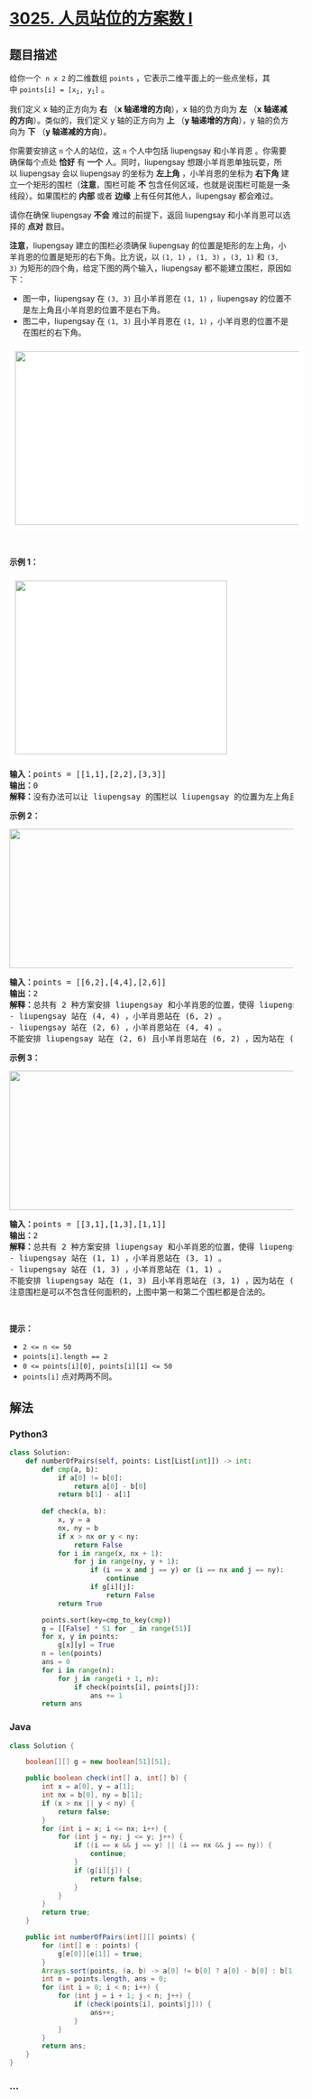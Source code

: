 # [3025. 人员站位的方案数 I](https://leetcode.cn/problems/find-the-number-of-ways-to-place-people-i)

## 题目描述

<!-- 这里写题目描述 -->

<p>给你一个&nbsp;&nbsp;<code>n x 2</code>&nbsp;的二维数组 <code>points</code>&nbsp;，它表示二维平面上的一些点坐标，其中&nbsp;<code>points[i] = [x<sub>i</sub>, y<sub>i</sub>]</code>&nbsp;。</p>

<p>我们定义 x 轴的正方向为 <strong>右</strong>&nbsp;（<strong>x 轴递增的方向</strong>），x 轴的负方向为 <strong>左</strong>&nbsp;（<strong>x 轴递减的方向</strong>）。类似的，我们定义 y 轴的正方向为 <strong>上</strong>&nbsp;（<strong>y 轴递增的方向</strong>），y 轴的负方向为 <strong>下</strong>&nbsp;（<strong>y 轴递减的方向</strong>）。</p>

<p>你需要安排这 <code>n</code>&nbsp;个人的站位，这 <code>n</code>&nbsp;个人中包括&nbsp;liupengsay 和小羊肖恩&nbsp;。你需要确保每个点处&nbsp;<strong>恰好</strong>&nbsp;有&nbsp;<strong>一个</strong>&nbsp;人。同时，liupengsay 想跟小羊肖恩单独玩耍，所以&nbsp;liupengsay&nbsp;会以 liupengsay<b>&nbsp;</b>的坐标为 <strong>左上角</strong>&nbsp;，小羊肖恩的坐标为 <strong>右下角</strong>&nbsp;建立一个矩形的围栏（<strong>注意</strong>，围栏可能&nbsp;<strong>不</strong> 包含任何区域，也就是说围栏可能是一条线段）。如果围栏的 <strong>内部</strong>&nbsp;或者 <strong>边缘</strong>&nbsp;上有任何其他人，liupengsay 都会难过。</p>

<p>请你在确保 liupengsay&nbsp;<strong>不会</strong> 难过的前提下，返回 liupengsay 和小羊肖恩可以选择的 <strong>点对</strong>&nbsp;数目。</p>

<p><b>注意</b>，liupengsay 建立的围栏必须确保 liupengsay 的位置是矩形的左上角，小羊肖恩的位置是矩形的右下角。比方说，以&nbsp;<code>(1, 1)</code>&nbsp;，<code>(1, 3)</code>&nbsp;，<code>(3, 1)</code>&nbsp;和&nbsp;<code>(3, 3)</code>&nbsp;为矩形的四个角，给定下图的两个输入，liupengsay 都不能建立围栏，原因如下：</p>

<ul>
	<li>图一中，liupengsay 在&nbsp;<code>(3, 3)</code>&nbsp;且小羊肖恩在&nbsp;<code>(1, 1)</code>&nbsp;，liupengsay 的位置不是左上角且小羊肖恩的位置不是右下角。</li>
	<li>图二中，liupengsay 在&nbsp;<code>(1, 3)</code>&nbsp;且小羊肖恩在&nbsp;<code>(1, 1)</code>&nbsp;，小羊肖恩的位置不是在围栏的右下角。</li>
</ul>
<img alt="" src="https://assets.leetcode.com/uploads/2024/01/04/example0alicebob-1.png" style="width: 750px; height: 308px;padding: 10px; background: #fff; border-radius: .5rem;" />
<p>&nbsp;</p>

<p><strong class="example">示例 1：</strong></p>

<p><img alt="" src="https://assets.leetcode.com/uploads/2024/01/04/example1alicebob.png" style="width: 376px; height: 308px; padding: 10px; background: rgb(255, 255, 255); border-radius: 0.5rem;" /></p>

<pre>
<b>输入：</b>points = [[1,1],[2,2],[3,3]]
<b>输出：</b>0
<strong>解释：</strong>没有办法可以让 liupengsay 的围栏以 liupengsay 的位置为左上角且小羊肖恩的位置为右下角。所以我们返回 0 。
</pre>

<p><strong class="example">示例 2：</strong></p>

<p><strong class="example"><a href="https://pic.leetcode.cn/1706880313-YelabI-example2.jpeg"><img alt="" src="https://pic.leetcode.cn/1706880313-YelabI-example2.jpeg" style="width: 900px; height: 247px;" /></a></strong></p>

<pre>
<b>输入：</b>points = [[6,2],[4,4],[2,6]]
<b>输出：</b>2
<b>解释：</b>总共有 2 种方案安排 liupengsay 和小羊肖恩的位置，使得 liupengsay 不会难过：
- liupengsay 站在 (4, 4) ，小羊肖恩站在 (6, 2) 。
- liupengsay 站在 (2, 6) ，小羊肖恩站在 (4, 4) 。
不能安排 liupengsay 站在 (2, 6) 且小羊肖恩站在 (6, 2) ，因为站在 (4, 4) 的人处于围栏内。
</pre>

<p><strong class="example">示例 3：</strong></p>

<p><strong class="example"><a href="https://pic.leetcode.cn/1706880311-mtPGYC-example3.jpeg"><img alt="" src="https://pic.leetcode.cn/1706880311-mtPGYC-example3.jpeg" style="width: 900px; height: 247px;" /></a></strong></p>

<pre>
<b>输入：</b>points = [[3,1],[1,3],[1,1]]
<b>输出：</b>2
<b>解释：</b>总共有 2 种方案安排 liupengsay 和小羊肖恩的位置，使得 liupengsay 不会难过：
- liupengsay 站在 (1, 1) ，小羊肖恩站在 (3, 1) 。
- liupengsay 站在 (1, 3) ，小羊肖恩站在 (1, 1) 。
不能安排 liupengsay 站在 (1, 3) 且小羊肖恩站在 (3, 1) ，因为站在 (1, 1) 的人处于围栏内。
注意围栏是可以不包含任何面积的，上图中第一和第二个围栏都是合法的。
</pre>

<p>&nbsp;</p>

<p><strong>提示：</strong></p>

<ul>
	<li><code>2 &lt;= n &lt;= 50</code></li>
	<li><code>points[i].length == 2</code></li>
	<li><code>0 &lt;= points[i][0], points[i][1] &lt;= 50</code></li>
	<li><code>points[i]</code>&nbsp;点对两两不同。</li>
</ul>


## 解法

<!-- 这里可写通用的实现逻辑 -->

<!-- tabs:start -->

### **Python3**

<!-- 这里可写当前语言的特殊实现逻辑 -->

```python
class Solution:
    def numberOfPairs(self, points: List[List[int]]) -> int:
        def cmp(a, b):
            if a[0] != b[0]:
                return a[0] - b[0]
            return b[1] - a[1]
        
        def check(a, b):
            x, y = a
            nx, ny = b
            if x > nx or y < ny:
                return False
            for i in range(x, nx + 1):
                for j in range(ny, y + 1):
                    if (i == x and j == y) or (i == nx and j == ny):
                        continue
                    if g[i][j]:
                        return False
            return True

        points.sort(key=cmp_to_key(cmp))
        g = [[False] * 51 for _ in range(51)]
        for x, y in points:
            g[x][y] = True
        n = len(points)
        ans = 0
        for i in range(n):
            for j in range(i + 1, n):
                if check(points[i], points[j]):
                    ans += 1
        return ans
```

### **Java**

<!-- 这里可写当前语言的特殊实现逻辑 -->

```java
class Solution {

    boolean[][] g = new boolean[51][51];

    public boolean check(int[] a, int[] b) {
        int x = a[0], y = a[1];
        int nx = b[0], ny = b[1];
        if (x > nx || y < ny) {
            return false;
        }
        for (int i = x; i <= nx; i++) {
            for (int j = ny; j <= y; j++) {
                if ((i == x && j == y) || (i == nx && j == ny)) {
                    continue;
                }
                if (g[i][j]) {
                    return false;
                }
            }
        }
        return true;
    }

    public int numberOfPairs(int[][] points) {
        for (int[] e : points) {
            g[e[0]][e[1]] = true;
        }
        Arrays.sort(points, (a, b) -> a[0] != b[0] ? a[0] - b[0] : b[1] - a[1]);
        int n = points.length, ans = 0;
        for (int i = 0; i < n; i++) {
            for (int j = i + 1; j < n; j++) {
                if (check(points[i], points[j])) {
                    ans++;
                }
            }
        }
        return ans;
    }
}
```

### **...**

```

```

<!-- tabs:end -->
